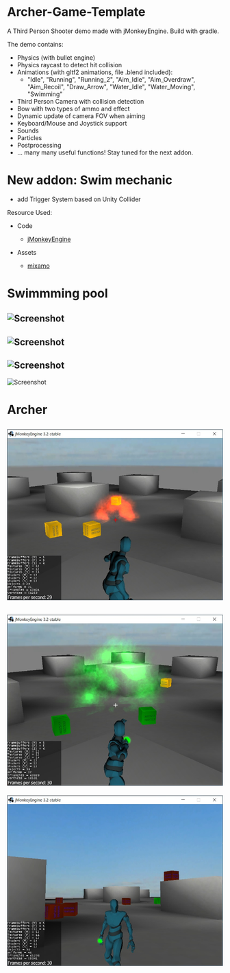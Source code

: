# Archer-Game-Template
A Third Person Shooter demo made with jMonkeyEngine. Build with gradle.

The demo contains:

* Physics (with bullet engine)
* Physics raycast to detect hit collision
* Animations (with gltf2 animations, file .blend included): 
    * "Idle", "Running", "Running_2", "Aim_Idle", "Aim_Overdraw", "Aim_Recoil", "Draw_Arrow", "Water_Idle", "Water_Moving", "Swimming"
* Third Person Camera with collision detection
* Bow with two types of ammo and effect
* Dynamic update of camera FOV when aiming
* Keyboard/Mouse and Joystick support
* Sounds
* Particles
* Postprocessing
* ... many many useful functions! Stay tuned for the next addon.

# New addon: Swim mechanic
* add Trigger System based on Unity Collider

Resource Used:

- Code
    - [jMonkeyEngine](https://jmonkeyengine.org/)
    
- Assets
    - [mixamo](https://www.mixamo.com/#/)

# Swimmming pool
![Screenshot](media/swim/image-1.jpg)
------
![Screenshot](media/swim/image-2.jpg)
------
![Screenshot](media/swim/image-3.jpg)
------
![Screenshot](media/swim/image-4.jpg)

# Archer
![Screenshot](media/image2.jpg)
------
![Screenshot](media/image3.jpg)
------
![Screenshot](media/image4.jpg)
